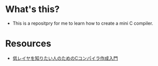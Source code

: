 # What's this?
- This is a repositpry for me to learn how to create a mini C compiler.
# Resources
- [低レイヤを知りたい人のためのCコンパイラ作成入門](https://www.sigbus.info/compilerbook#)
